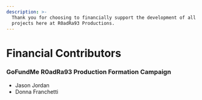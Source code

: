 ```yaml
---
description: >-
  Thank you for choosing to financially support the development of all our
  projects here at R0adRa93 Productions.
---
```


# Financial Contributors

### GoFundMe R0adRa93 Production Formation Campaign

* Jason Jordan
* Donna Franchetti

